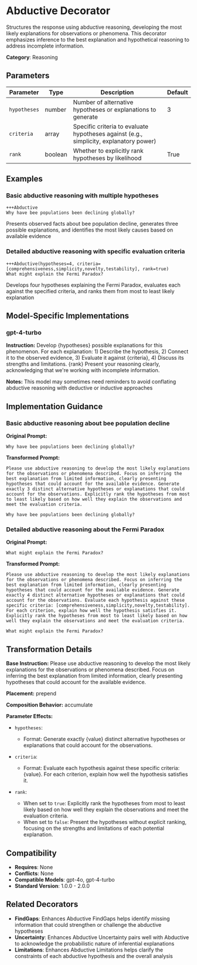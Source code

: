 # Abductive Decorator

Structures the response using abductive reasoning, developing the most likely explanations for observations or phenomena. This decorator emphasizes inference to the best explanation and hypothetical reasoning to address incomplete information.

**Category**: Reasoning

## Parameters

| Parameter | Type | Description | Default |
|-----------|------|-------------|--------|
| `hypotheses` | number | Number of alternative hypotheses or explanations to generate | 3 |
| `criteria` | array | Specific criteria to evaluate hypotheses against (e.g., simplicity, explanatory power) |  |
| `rank` | boolean | Whether to explicitly rank hypotheses by likelihood | True |

## Examples

### Basic abductive reasoning with multiple hypotheses

```
+++Abductive
Why have bee populations been declining globally?
```

Presents observed facts about bee population decline, generates three possible explanations, and identifies the most likely causes based on available evidence

### Detailed abductive reasoning with specific evaluation criteria

```
+++Abductive(hypotheses=4, criteria=[comprehensiveness,simplicity,novelty,testability], rank=true)
What might explain the Fermi Paradox?
```

Develops four hypotheses explaining the Fermi Paradox, evaluates each against the specified criteria, and ranks them from most to least likely explanation

## Model-Specific Implementations

### gpt-4-turbo

**Instruction:** Develop {hypotheses} possible explanations for this phenomenon. For each explanation: 1) Describe the hypothesis, 2) Connect it to the observed evidence, 3) Evaluate it against {criteria}, 4) Discuss its strengths and limitations. {rank} Present your reasoning clearly, acknowledging that we're working with incomplete information.

**Notes:** This model may sometimes need reminders to avoid conflating abductive reasoning with deductive or inductive approaches


## Implementation Guidance

### Basic abductive reasoning about bee population decline

**Original Prompt:**
```
Why have bee populations been declining globally?
```

**Transformed Prompt:**
```
Please use abductive reasoning to develop the most likely explanations for the observations or phenomena described. Focus on inferring the best explanation from limited information, clearly presenting hypotheses that could account for the available evidence. Generate exactly 3 distinct alternative hypotheses or explanations that could account for the observations. Explicitly rank the hypotheses from most to least likely based on how well they explain the observations and meet the evaluation criteria.

Why have bee populations been declining globally?
```

### Detailed abductive reasoning about the Fermi Paradox

**Original Prompt:**
```
What might explain the Fermi Paradox?
```

**Transformed Prompt:**
```
Please use abductive reasoning to develop the most likely explanations for the observations or phenomena described. Focus on inferring the best explanation from limited information, clearly presenting hypotheses that could account for the available evidence. Generate exactly 4 distinct alternative hypotheses or explanations that could account for the observations. Evaluate each hypothesis against these specific criteria: [comprehensiveness,simplicity,novelty,testability]. For each criterion, explain how well the hypothesis satisfies it. Explicitly rank the hypotheses from most to least likely based on how well they explain the observations and meet the evaluation criteria.

What might explain the Fermi Paradox?
```

## Transformation Details

**Base Instruction:** Please use abductive reasoning to develop the most likely explanations for the observations or phenomena described. Focus on inferring the best explanation from limited information, clearly presenting hypotheses that could account for the available evidence.

**Placement:** prepend

**Composition Behavior:** accumulate

**Parameter Effects:**

- `hypotheses`:
  - Format: Generate exactly {value} distinct alternative hypotheses or explanations that could account for the observations.

- `criteria`:
  - Format: Evaluate each hypothesis against these specific criteria: {value}. For each criterion, explain how well the hypothesis satisfies it.

- `rank`:
  - When set to `true`: Explicitly rank the hypotheses from most to least likely based on how well they explain the observations and meet the evaluation criteria.
  - When set to `false`: Present the hypotheses without explicit ranking, focusing on the strengths and limitations of each potential explanation.

## Compatibility

- **Requires**: None
- **Conflicts**: None
- **Compatible Models**: gpt-4o, gpt-4-turbo
- **Standard Version**: 1.0.0 - 2.0.0

## Related Decorators

- **FindGaps**: Enhances Abductive FindGaps helps identify missing information that could strengthen or challenge the abductive hypotheses
- **Uncertainty**: Enhances Abductive Uncertainty pairs well with Abductive to acknowledge the probabilistic nature of inferential explanations
- **Limitations**: Enhances Abductive Limitations helps clarify the constraints of each abductive hypothesis and the overall analysis
